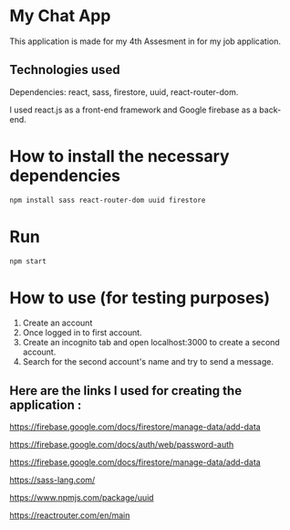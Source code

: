 # My Chat App 

This application is made for my 4th Assesment in for my job application.

## Technologies used

Dependencies: react, sass, firestore, uuid, react-router-dom.

I used react.js as a front-end framework and Google firebase as a back-end. 


# How to install the necessary dependencies

```bash
npm install sass react-router-dom uuid firestore
```
# Run 
```bash
npm start
```
# How to use (for testing purposes)
1. Create an account
2. Once logged in to first account.
3. Create an incognito tab and open localhost:3000 to create a second account.
4. Search for the second account's name and try to send a message.

## Here are the links I used for creating the application : 

https://firebase.google.com/docs/firestore/manage-data/add-data

https://firebase.google.com/docs/auth/web/password-auth

https://firebase.google.com/docs/firestore/manage-data/add-data

https://sass-lang.com/

https://www.npmjs.com/package/uuid

https://reactrouter.com/en/main







